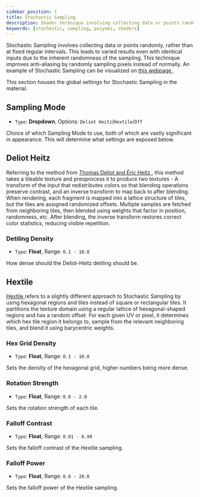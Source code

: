 ```yaml
---
sidebar_position: 1
title: Stochastic Sampling
description: Shader technique involving collecting data or points randomly, and simples pixels randomly instead of normally.
keywords: [stochastic, sampling, poiyomi, shaders]
---
```


Stochastic Sampling involves collecting data or points randomly, rather than at fixed regular intervals. This leads to varied results even with identical inputs due to the inherent randomness of the sampling. This technique improves anti-aliasing by randomly sampling pixels instead of normally. An example of Stochastic Sampling can be visualized on [this webpage <FAIcon icon="fa-solid fa-square-arrow-up-right"/>](https://hybriddog.github.io/stochastic_texture_sampling_demo/).

This section houses the global settings for Stochastic Sampling in the material.

## Sampling Mode

- `Type`: <PropertyIcon name="dropdown" />**Dropdown**, Options: `Deliot Heitz`/`Hextile`/`Off`

Choice of which Sampling Mode to use, both of which are vastly significant in appearance. This will determine what settings are exposed below.

## Deliot Heitz

Referring to the method from [Thomas Deliot and Éric Heitz <FAIcon icon="fa-solid fa-square-arrow-up-right"/>](https://thomasdeliot.wixsite.com/blog/single-post/2018/10/08/procedural-stochastic-textures-by-tiling-and-blending-gpu-zen-2?utm_source=chatgpt.com), this method takes a tileable texture and preoprocess it to produce two textures - A transform of the input that redistributes colors so that blending operations preserve contrast, and an inverse transform to map back to after blending. When rendering, each fragment is mapped into a lattice structure of tiles, but the tiles are assigned randomized offsets. Multiple samples are fetched from neighboring tiles, then blended using weights that factor in position, randomness, etc. After blending, the inverse transform restores correct color statistics, reducing visible repetition.

### Detiling Density

- `Type`: <PropertyIcon name="floatrange" />**Float**, Range: `0.1 - 10.0`

How dense should the Deliot-Heitz detiling should be.

## Hextile

[Hextile <FAIcon icon="fa-solid fa-square-arrow-up-right"/>](https://jcgt.org/published/0011/03/05/paper-lowres.pdf) refers to a slightly different approach to Stochastic Sampling by using hexagonal regions and tiles instead of square or rectangular tiles. It partitions the texture domain using a regular lattice of hexagonal-shaped regions and has a random offset. For each given UV or pixel, it determines which hex tile region it belongs to, sample from the relevant neighboring tiles, and blend it using barycentric weights.

### Hex Grid Density

- `Type`: <PropertyIcon name="floatrange" />**Float**, Range: `0.1 - 10.0`

Sets the density of the hexagonal grid, higher numbers being more dense.

### Rotation Strength

- `Type`: <PropertyIcon name="floatrange" />**Float**, Range: `0.0 - 2.0`

Sets the rotation strength of each tile.

### Falloff Contrast

- `Type`: <PropertyIcon name="floatrange" />**Float**, Range: `0.01 - 0.99`

Sets the falloff contrast of the Hextile sampling.

### Falloff Power

- `Type`: <PropertyIcon name="floatrange" />**Float**, Range: `0.0 - 20.0`

Sets the falloff power of the Hextile sampling.
